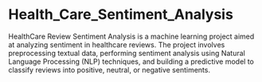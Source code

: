 # Health_Care_Sentiment_Analysis
HealthCare Review Sentiment Analysis is a machine learning project aimed at analyzing sentiment in healthcare reviews. The project involves preprocessing textual data, performing sentiment analysis using Natural Language Processing (NLP) techniques, and building a predictive model to classify reviews into positive, neutral, or negative sentiments.
